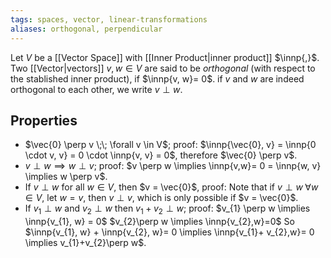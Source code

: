 ```yaml
---
tags: spaces, vector, linear-transformations
aliases: orthogonal, perpendicular
---
```

Let $V$ be a [[Vector Space]] with [[Inner Product|inner product]] $\innp{,}$. Two [[Vector|vectors]] $v,w \in V$ are said to be *orthogonal* (with respect to the stablished inner product), if $\innp{v, w}= 0$. if $v$ and $w$ are indeed orthogonal to each other, we write $v \perp w$.
## Properties
- $\vec{0} \perp v \;\;  \forall v \in V$; proof:
  $\innp{\vec{0}, v} = \innp{0 \cdot v, v} = 0  \cdot \innp{v, v} = 0$, therefore $\vec{0} \perp v$.
- $v \perp w \implies w \perp v$; proof:
  $v \perp w \implies \innp{v,w}= 0 = \innp{w, v} \implies w \perp v$. 
- If $v \perp w$ for all $w \in V$, then $v = \vec{0}$, proof:
  Note that if $v \perp w \; \forall w \in V$, let $w = v$, then $v \perp v$, which is only possible if $v = \vec{0}$.
- If $v_{1} \perp w$ and $v_{2}\perp w$ then $v_{1}+ v_{2}\perp w$; proof:
  $v_{1} \perp w \implies \innp{v_{1}, w} = 0$
  $v_{2}\perp w \implies \innp{v_{2},w}=0$
  So $\innp{v_{1}, w} + \innp{v_{2}, w}= 0 \implies \innp{v_{1}+ v_{2},w}= 0 \implies v_{1}+v_{2}\perp w$.